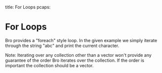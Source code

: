 title: For Loops
pcaps:

For Loops
================

Bro provides a "foreach" style loop.
In the given example we simply iterate through the string "abc"
and print the current character.

Note: Iterating over any collection other than a vector won't provide any guarantee of the order
Bro iterates over the collection. If the order is important the collection should be a vector.

